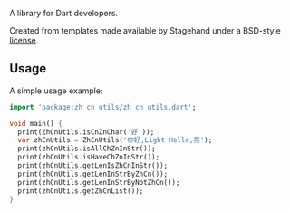 A library for Dart developers.

Created from templates made available by Stagehand under a BSD-style
[license](https://github.com/dart-lang/stagehand/blob/master/LICENSE).

## Usage

A simple usage example:

```dart
import 'package:zh_cn_utils/zh_cn_utils.dart';

void main() {
  print(ZhCnUtils.isCnZnChar('好'));
  var zhCnUtils = ZhCnUtils('你好,Light Hello,亮');
  print(zhCnUtils.isAllChZnInStr());
  print(zhCnUtils.isHaveChZnInStr());
  print(zhCnUtils.getLenIsZhCnInStr());
  print(zhCnUtils.getLenInStrByZhCn());
  print(zhCnUtils.getLenInStrByNotZhCn());
  print(zhCnUtils.getZhCnList());
}
```
